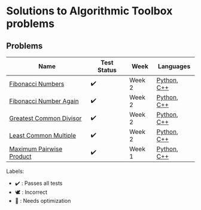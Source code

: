 # Solutions to Algorithmic Toolbox problems

## Problems

Name | Test Status | Week | Languages
------------ | ------------- | ------------- | -------------
[Fibonacci Numbers](FibonacciNumbers.cpp) | :heavy_check_mark: | Week 2 | [Python](FibonacciNumbers.py), [C++](FibonacciNumbers.cpp)
[Fibonacci Number Again](FibonacciNumberAgain.cpp) | :heavy_check_mark: | Week 2 | [Python](FibonacciNumberAgain.py), [C++](FibonacciNumberAgain.cpp)
[Greatest Common Divisor](GCD.cpp) | :heavy_check_mark: | Week 2 | [Python](GCD.py), [C++](GCD.cpp)
[Least Common Multiple](LCM.cpp) | :heavy_check_mark: | Week 2 | [Python](LCM.py), [C++](LCM.cpp)
[Maximum Pairwise Product](MaxPairwiseProduct.cpp) | :heavy_check_mark: | Week 1 | [Python](MaxPairwiseProduct.py), [C++](MaxPairwiseProduct.cpp)

Labels:

* :heavy_check_mark: : Passes all tests
* :dove: : Incorrect
* :rocket: : Needs optimization
